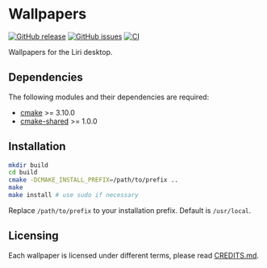 Wallpapers
==========

[![GitHub release](https://img.shields.io/github/release/lirios/wallpapers.svg)](https://github.com/lirios/wallpapers)
[![GitHub issues](https://img.shields.io/github/issues/lirios/wallpapers.svg)](https://github.com/lirios/wallpapers/issues)
[![CI](https://github.com/lirios/wallpapers/workflows/CI/badge.svg?branch=develop)](https://github.com/lirios/wallpapers/actions?query=workflow%3ACI)

Wallpapers for the Liri desktop.

## Dependencies

The following modules and their dependencies are required:

 * [cmake](https://gitlab.kitware.com/cmake/cmake) >= 3.10.0
 * [cmake-shared](https://github.com/lirios/cmake-shared.git) >= 1.0.0

## Installation

```sh
mkdir build
cd build
cmake -DCMAKE_INSTALL_PREFIX=/path/to/prefix ..
make
make install # use sudo if necessary
```

Replace `/path/to/prefix` to your installation prefix.
Default is `/usr/local`.

## Licensing

Each wallpaper is licensed under different terms, please read [CREDITS.md](backgrounds/CREDITS.md).
